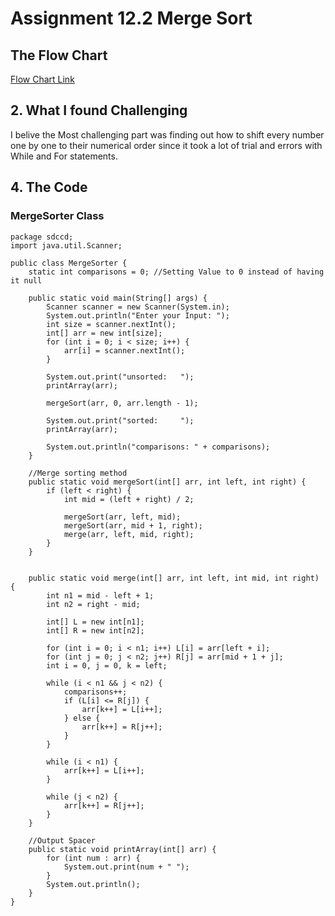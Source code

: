 # Assignment 12.2 Merge Sort
## The Flow Chart
[Flow Chart Link](https://drive.google.com/file/d/1_iOyDWHmx7mGjPySUjhpeGevsn5NZAEI/view?usp=sharing)
## 2. What I found Challenging
I belive the Most challenging part was finding out how to shift every number one by one to their numerical order since it took a lot of trial and errors with While and For statements.

## 4. The Code 
### MergeSorter Class
```
package sdccd;
import java.util.Scanner;

public class MergeSorter {
    static int comparisons = 0; //Setting Value to 0 instead of having it null

    public static void main(String[] args) {
        Scanner scanner = new Scanner(System.in);
        System.out.println("Enter your Input: ");
        int size = scanner.nextInt();
        int[] arr = new int[size];
        for (int i = 0; i < size; i++) {
            arr[i] = scanner.nextInt();
        }
        
        System.out.print("unsorted:   ");
        printArray(arr);
        
        mergeSort(arr, 0, arr.length - 1);
        
        System.out.print("sorted:     ");
        printArray(arr);
        
        System.out.println("comparisons: " + comparisons);
    }

    //Merge sorting method
    public static void mergeSort(int[] arr, int left, int right) {
        if (left < right) {
            int mid = (left + right) / 2;
            
            mergeSort(arr, left, mid);
            mergeSort(arr, mid + 1, right);
            merge(arr, left, mid, right);
        }
    }

   
    public static void merge(int[] arr, int left, int mid, int right) {
        int n1 = mid - left + 1;
        int n2 = right - mid;

        int[] L = new int[n1];
        int[] R = new int[n2];
     
        for (int i = 0; i < n1; i++) L[i] = arr[left + i];
        for (int j = 0; j < n2; j++) R[j] = arr[mid + 1 + j];
        int i = 0, j = 0, k = left;
        
        while (i < n1 && j < n2) {
            comparisons++;
            if (L[i] <= R[j]) {
                arr[k++] = L[i++];
            } else {
                arr[k++] = R[j++];
            }
        }
        
        while (i < n1) {
            arr[k++] = L[i++];
        }

        while (j < n2) {
            arr[k++] = R[j++];
        }
    }
    
    //Output Spacer
    public static void printArray(int[] arr) {
        for (int num : arr) {
            System.out.print(num + " ");
        }
        System.out.println();
    }
}
```
